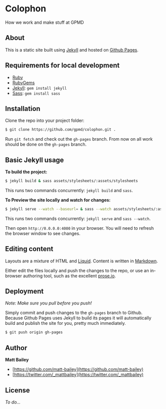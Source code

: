 # Colophon

How we work and make stuff at GPMD

## About

This is a static site built using [Jekyll](http://jekyllrb.com/) and hosted on [Github Pages](http://pages.github.com/).

## Requirements for local development

* [Ruby](http://www.ruby-lang.org/en/downloads/)
* [RubyGems](http://rubygems.org/pages/download)
* [Jekyll](http://jekyllrb.com/): `gem install jekyll`
* [Sass](https://rubygems.org/gems/sass): `gem install sass`

## Installation

Clone the repo into your project folder:

```bash
$ git clone https://github.com/gpmd/colophon.git .
```

Run `git fetch` and check out the `gh-pages` branch. From now on all work should be done on the `gh-pages` branch.

## Basic Jekyll usage

**To build the project:**

```bash
$ jekyll build & sass assets/stylesheets/:assets/stylesheets
```

This runs two commands concurrently: `jekyll build` and `sass`.

**To Preview the site locally and watch for changes:**

```bash
$ jekyll serve --watch --baseurl= & sass --watch assets/stylesheets/:assets/stylesheets
```

This runs two commands concurrently: `jekyll serve` and `sass --watch`.

Then open `http://0.0.0.0:4000` in your browser. You will need to refresh the browser window to see changes.

## Editing content

Layouts are a mixture of HTML and [Liquid](http://wiki.shopify.com/Liquid). Content is written in [Markdown](http://daringfireball.net/projects/markdown/).

Either edit the files locally and push the changes to the repo, or use an in-browser authoring tool, such as the excellent [prose.io](http://prose.io/).

## Deployment

*Note: Make sure you pull before you push!*

Simply commit and push changes to the `gh-pages` branch to Github. Because Github Pages uses Jekyll to build its pages it will automatically build and publish the site for you, pretty much immediately.

```bash
$ git push origin gh-pages
```

## Author

**Matt Bailey**

* [https://github.com/matt-bailey](https://github.com/matt-bailey)
* [https://twitter.com/_mattbailey](https://twitter.com/_mattbailey)

## License

*To do...*